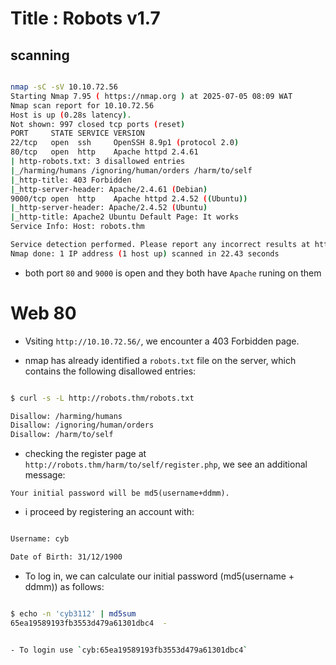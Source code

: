 #  Title : Robots v1.7


## scanning


```bash

nmap -sC -sV 10.10.72.56
Starting Nmap 7.95 ( https://nmap.org ) at 2025-07-05 08:09 WAT
Nmap scan report for 10.10.72.56
Host is up (0.28s latency).
Not shown: 997 closed tcp ports (reset)
PORT     STATE SERVICE VERSION
22/tcp   open  ssh     OpenSSH 8.9p1 (protocol 2.0)
80/tcp   open  http    Apache httpd 2.4.61
| http-robots.txt: 3 disallowed entries 
|_/harming/humans /ignoring/human/orders /harm/to/self
|_http-title: 403 Forbidden
|_http-server-header: Apache/2.4.61 (Debian)
9000/tcp open  http    Apache httpd 2.4.52 ((Ubuntu))
|_http-server-header: Apache/2.4.52 (Ubuntu)
|_http-title: Apache2 Ubuntu Default Page: It works
Service Info: Host: robots.thm

Service detection performed. Please report any incorrect results at https://nmap.org/submit/ .
Nmap done: 1 IP address (1 host up) scanned in 22.43 seconds

```

- both port `80` and `9000`  is open and they both have `Apache` runing on them

# Web 80

- Vsiting `http://10.10.72.56/`, we encounter a 403 Forbidden page.

- nmap has already identified a `robots.txt` file on the server, which contains the following disallowed entries:

```bash

$ curl -s -L http://robots.thm/robots.txt

Disallow: /harming/humans
Disallow: /ignoring/human/orders
Disallow: /harm/to/self    

```

- checking the register page at `http://robots.thm/harm/to/self/register.php`, we see an additional message:

``` Your initial password will be md5(username+ddmm). ```

- i proceed by registering an account with:

```bash

Username: cyb

Date of Birth: 31/12/1900

```

- To log in, we can calculate our initial password (md5(username + ddmm)) as follows:

```bash

$ echo -n 'cyb3112' | md5sum
65ea19589193fb3553d479a61301dbc4  -

```

```bash

- To login use `cyb:65ea19589193fb3553d479a61301dbc4`

```



